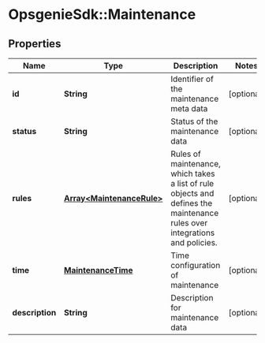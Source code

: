 # OpsgenieSdk::Maintenance

## Properties
Name | Type | Description | Notes
------------ | ------------- | ------------- | -------------
**id** | **String** | Identifier of the maintenance meta data | [optional] 
**status** | **String** | Status of the maintenance data | [optional] 
**rules** | [**Array&lt;MaintenanceRule&gt;**](MaintenanceRule.md) | Rules of maintenance, which takes a list of rule objects and defines the maintenance rules over integrations and policies. | [optional] 
**time** | [**MaintenanceTime**](MaintenanceTime.md) | Time configuration of maintenance | [optional] 
**description** | **String** | Description for maintenance data | [optional] 


